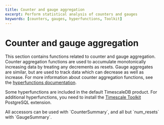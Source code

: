 ```yaml
---
title: Counter and gauge aggregation
excerpt: Perform statistical analysis of counters and gauges
keywords: [counters, gauges, hyperfunctions, Toolkit]
---
```


# Counter and gauge aggregation

This section contains functions related to counter and gauge aggregation.
Counter aggregation functions are used to accumulate monotonically increasing data
by treating any decrements as resets. Gauge aggregates are similar, but are used to
track data which can decrease as well as increase. For more information about counter
aggregation functions, see the
[hyperfunctions documentation][hyperfunctions-counter-agg].

Some hyperfunctions are included in the default TimescaleDB product. For
additional hyperfunctions, you need to install the
[Timescale Toolkit][install-toolkit] PostgreSQL extension.

<HyperfunctionTable
    hyperfunctionFamily='metric aggregation'
    includeExperimental
    sortByType
/>

<Highlight type="important">
All accessors can be used with `CounterSummary`, and all but `num_resets`
with `GaugeSummary`.
</Highlight>

[hyperfunctions-counter-agg]: /timescaledb/:currentVersion:/how-to-guides/hyperfunctions/counter-aggregation/
[install-toolkit]: /timescaledb/:currentVersion:/how-to-guides/hyperfunctions/install-toolkit
